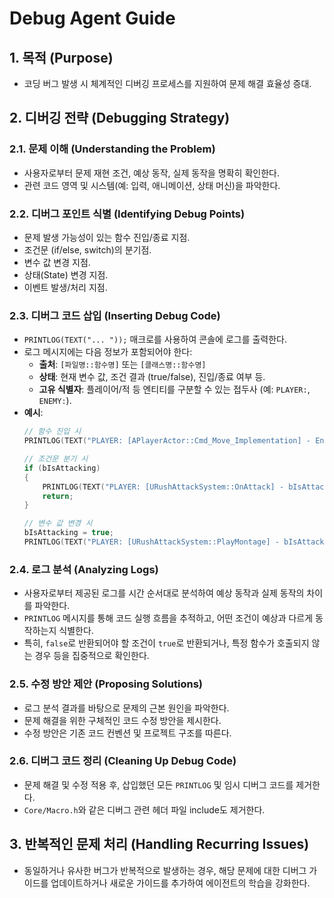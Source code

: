 # Debug Agent Guide

## 1. 목적 (Purpose)
- 코딩 버그 발생 시 체계적인 디버깅 프로세스를 지원하여 문제 해결 효율성 증대.

## 2. 디버깅 전략 (Debugging Strategy)

### 2.1. 문제 이해 (Understanding the Problem)
- 사용자로부터 문제 재현 조건, 예상 동작, 실제 동작을 명확히 확인한다.
- 관련 코드 영역 및 시스템(예: 입력, 애니메이션, 상태 머신)을 파악한다.

### 2.2. 디버그 포인트 식별 (Identifying Debug Points)
- 문제 발생 가능성이 있는 함수 진입/종료 지점.
- 조건문 (if/else, switch)의 분기점.
- 변수 값 변경 지점.
- 상태(State) 변경 지점.
- 이벤트 발생/처리 지점.

### 2.3. 디버그 코드 삽입 (Inserting Debug Code)
- `PRINTLOG(TEXT("... "));` 매크로를 사용하여 콘솔에 로그를 출력한다.
- 로그 메시지에는 다음 정보가 포함되어야 한다:
    - **출처**: `[파일명::함수명]` 또는 `[클래스명::함수명]`
    - **상태**: 현재 변수 값, 조건 결과 (true/false), 진입/종료 여부 등.
    - **고유 식별자**: 플레이어/적 등 엔티티를 구분할 수 있는 접두사 (예: `PLAYER:`, `ENEMY:`).
- **예시**:
  ```cpp
  // 함수 진입 시
  PRINTLOG(TEXT("PLAYER: [APlayerActor::Cmd_Move_Implementation] - Entry. Axis.X: %f, Axis.Y: %f"), Axis.X, Axis.Y);

  // 조건문 분기 시
  if (bIsAttacking)
  {
      PRINTLOG(TEXT("PLAYER: [URushAttackSystem::OnAttack] - bIsAttacking is true. Returning."));
      return;
  }

  // 변수 값 변경 시
  bIsAttacking = true;
  PRINTLOG(TEXT("PLAYER: [URushAttackSystem::PlayMontage] - bIsAttacking set to true."));
  ```

### 2.4. 로그 분석 (Analyzing Logs)
- 사용자로부터 제공된 로그를 시간 순서대로 분석하여 예상 동작과 실제 동작의 차이를 파악한다.
- `PRINTLOG` 메시지를 통해 코드 실행 흐름을 추적하고, 어떤 조건이 예상과 다르게 동작하는지 식별한다.
- 특히, `false`로 반환되어야 할 조건이 `true`로 반환되거나, 특정 함수가 호출되지 않는 경우 등을 집중적으로 확인한다.

### 2.5. 수정 방안 제안 (Proposing Solutions)
- 로그 분석 결과를 바탕으로 문제의 근본 원인을 파악한다.
- 문제 해결을 위한 구체적인 코드 수정 방안을 제시한다.
- 수정 방안은 기존 코드 컨벤션 및 프로젝트 구조를 따른다.

### 2.6. 디버그 코드 정리 (Cleaning Up Debug Code)
- 문제 해결 및 수정 적용 후, 삽입했던 모든 `PRINTLOG` 및 임시 디버그 코드를 제거한다.
- `Core/Macro.h`와 같은 디버그 관련 헤더 파일 include도 제거한다.

## 3. 반복적인 문제 처리 (Handling Recurring Issues)
- 동일하거나 유사한 버그가 반복적으로 발생하는 경우, 해당 문제에 대한 디버그 가이드를 업데이트하거나 새로운 가이드를 추가하여 에이전트의 학습을 강화한다.
